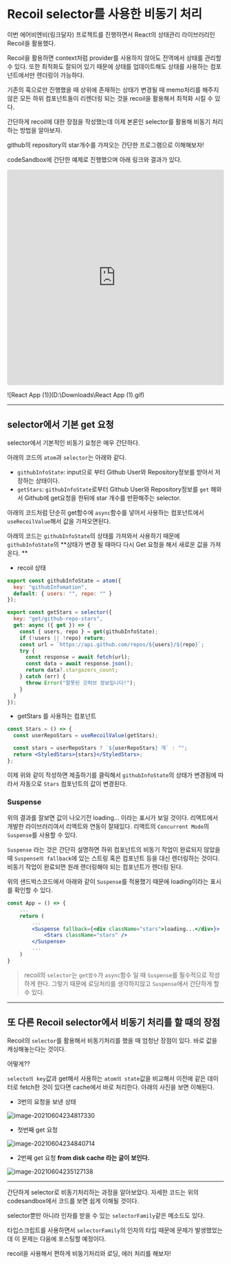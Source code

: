 # Recoil selector를 사용한 비동기 처리

이번 에어비엔비(링크달자) 프로젝트를 진행하면서 React의 상태관리 라이브러리인 Recoil을 활용했다.

Recoil을 활용하면 context처럼 provider를 사용하지 않아도 전역에서 상태를 관리할 수 있다. 또한 최적화도 잘되어 있기 때문에 상태를 업데이트해도 상태를 사용하는 컴포넌트에서만 렌더링이 가능하다. 

기존의 훅으로만 진행했을 때 상위에 존재하는 상태가 변경될 때 memo처리를 해주지 않은 모든 하위 컴포넌트들이 리렌더링 되는 것을 recoil을 활용해서 최적화 시킬 수 있다. 

간단하게 recoil에 대한 장점을 작성했는데 이제 본론인 selector를 활용해 비동기 처리 하는 방법을 알아보자. 

github의 repository의 star개수를 가져오는 간단한 프로그램으로 이해해보자!

codeSandbox에 간단한 예제로 진행했으며 아래 링크와 결과가 있다. 

<iframe src="https://codesandbox.io/embed/unruffled-kare-jdhjf?fontsize=14&hidenavigation=1&theme=dark"
     style="width:100%; height:500px; border:0; border-radius: 4px; overflow:hidden;"
     title="unruffled-kare-jdhjf"
     allow="accelerometer; ambient-light-sensor; camera; encrypted-media; geolocation; gyroscope; hid; microphone; midi; payment; usb; vr; xr-spatial-tracking"
     sandbox="allow-forms allow-modals allow-popups allow-presentation allow-same-origin allow-scripts"
   ></iframe>



![React App (1)](D:\Downloads\React App (1).gif)

---



## selector에서 기본 get 요청

selector에서 기본적인 비동기 요청은 매우 간단하다. 

아래의 코드의 `atom`과 `selector`는 아래와 같다.

- `githubInfoState`: input으로 부터 Github User와 Repository정보를 받아서 저장하는 상태이다. 
- `getStars`:  `githubInfoState`로부터 Github User와 Repository정보를 `get` 해와서 Github에 get요청을 한뒤에 star 개수를 반환해주는 selector.

아래의 코드처럼 단순히 get함수에 `async`함수를 넣어서 사용하는 컴포넌트에서 `useRecoilValue`해서 값을 가져오면된다.

아래의 코드는 `githubInfoState`의 상태를 가져와서 사용하기 때문에 `githubInfoState`의 **상태가 변경 될 때마다 다시 Get 요청을 해서 새로운 값을 가져온다. ** 

- recoil 상태

```javascript
export const githubInfoState = atom({
  key: "githubInfomation",
  default: { users: "", repo: "" }
});

export const getStars = selector({
  key: "get/github-repo-stars",
  get: async ({ get }) => {
    const { users, repo } = get(githubInfoState);
    if (!users || !repo) return;
    const url = `https://api.github.com/repos/${users}/${repo}`;
    try {
      const response = await fetch(url);
      const data = await response.json();
      return data?.stargazers_count;
    } catch (err) {
      throw Error("잘못된 깃허브 정보입니다!");
    }
  }
});

```

- getStars 를 사용하는 컴포넌트

```jsx
const Stars = () => {
  const userRepoStars = useRecoilValue(getStars);

  const stars = userRepoStars ? `${userRepoStars} 개` : "";
  return <StyledStars>{stars}</StyledStars>;
};
```

이제 위와 같이 작성하면 제출하기를 클릭해서 `githubInfoState`의 상태가 변경됨에 따라서 자동으로 `Stars` 컴포넌트의 값이 변경된다. 

### Suspense

위의 결과를 잘보면 값이 나오기전 loading... 이라는 표시가 보일 것이다. 리액트에서 개발한 라이브러리여서 리액트와 연동이 잘돼있다. 리액트의 `Concurrent Mode`의 `Suspense`를 사용할 수 있다. 

`Suspense` 라는 것은 간단히 설명하면 하위 컴포넌트의 비동기 작업이 완료되지 않았을 때 `Suspense의 fallback`에 있는 스트링 혹은 컴포넌트 등을 대신 렌더링하는 것이다. 비동기 작업이 완료되면 원래 렌더링해야 되는 컴포넌트가 렌더링 된다. 

위의 샌드박스코드에서 아래와 같이 `Suspense`를 적용했기 때문에 loading이라는 표시를 확인할 수 있다.  

```jsx
const App = () => {
    ...
    return (
        ...
        <Suspense fallback={<div className="stars">loading...</div>}>
            <Stars className="stars" />
        </Suspense>
        ...
    )
}
```

>  recoil의 `selector`는 `get함수`가 `async`함수 일 때 `Suspense`를 필수적으로 작성하게 한다. 그렇기 때문에 로딩처리를 생각하지않고 `Suspense`에서 간단하게 할 수 있다. 

---

## 또 다른 Recoil selector에서 비동기 처리를 할 때의 장점

Recoil의 `selector`를 활용해서 비동기처리를 했을 때 엄청난 장점이 있다. 바로 값을 캐싱해놓는다는 것이다. 

어떻게??

`selecto의 key`값과 get해서 사용하는 `atom의 state`값을 비교해서 이전에 같은 데이터로 fetch한 것이 있다면 cache에서 바로 처리한다. 아래의 사진을 보면 이해된다. 



- 3번의 요청을 보낸 상태

![image-20210604234817330](C:\Users\송하영\AppData\Roaming\Typora\typora-user-images\image-20210604234817330.png)

- 첫번째 get 요청

![image-20210604234840714](C:\Users\송하영\AppData\Roaming\Typora\typora-user-images\image-20210604234840714.png)

- 2번째 get 요청 **from disk cache 라는 글이 보인다.**

![image-20210604235127138](C:\Users\송하영\AppData\Roaming\Typora\typora-user-images\image-20210604235127138.png)



---

간단하게 selector로 비동기처리하는 과정을 알아보았다. 자세한 코드는 위의 codesandbox에서 코드를 보면 쉽게 이해될 것이다. 

selector뿐만 아니라 인자를 받을 수 있는 `selectorFamily`같은 메소드도 있다. 

타입스크립트를 사용하면서 `selectorFamily`의 인자의 타입 때문에 문제가 발생했었는데 이 문제는 다음에 포스팅할 예정이다.

recoil을 사용해서 편하게 비동기처리와 로딩, 에러 처리를 해보자!
